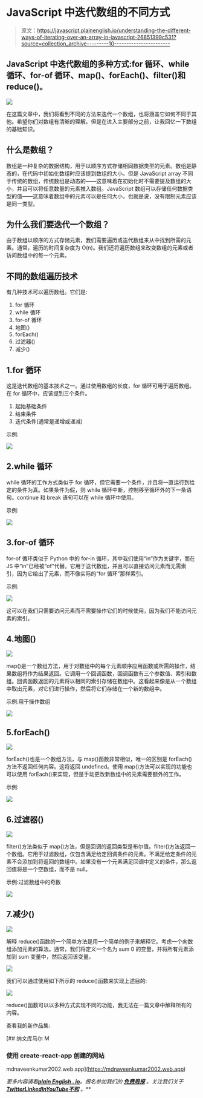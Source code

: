 # JavaScript 中迭代数组的不同方式

> 原文：<https://javascript.plainenglish.io/understanding-the-different-ways-of-iterating-over-an-array-in-javascript-26851399c531?source=collection_archive---------10----------------------->

## JavaScript 中迭代数组的多种方式:for 循环、while 循环、for-of 循环、map()、forEach()、filter()和 reduce()。

![](img/1fe35d07574c02c9330f945f5c5abf3f.png)

在这篇文章中，我们将看到不同的方法来迭代一个数组，也将涵盖它如何不同于其他。希望你们对数组有清晰的理解。但是在进入主要部分之前，让我回忆一下数组的基础知识。

## 什么是数组？

数组是一种复杂的数据结构，用于以顺序方式存储相同数据类型的元素。数组是静态的，在代码中初始化数组时应该提到数组的大小。但是 JavaScript array 不同于传统的数组，传统数组是动态的——这意味着在初始化时不需要提及数组的大小，并且可以将任意数量的元素推入数组。JavaScript 数组可以存储任何数据类型的值——这意味着数组中的元素可以是任何大小，也就是说，没有限制元素应该是同一类型。

## 为什么我们要迭代一个数组？

由于数组以顺序的方式存储元素，我们需要遍历或迭代数组来从中找到所需的元素。通常，遍历的时间复杂度为 O(n)。我们还将遍历数组来改变数组的元素或者访问数组中的每一个元素。

## 不同的数组遍历技术

有几种技术可以遍历数组。它们是:

1.  for 循环
2.  while 循环
3.  for-of 循环
4.  地图()
5.  forEach()
6.  过滤器()
7.  减少()

## 1.for 循环

这是迭代数组的基本技术之一。通过使用数组的长度，for 循环可用于遍历数组。在 for 循环中，应该提到三个条件。

1.  起始基础条件
2.  结束条件
3.  迭代条件(通常是递增或递减)

示例:

![](img/22cb134570962e9b78feb45ed461ef64.png)

## 2.while 循环

while 循环的工作方式类似于 for 循环，但它需要一个条件，并且将一直运行到给定的条件为真。如果条件为假，则 while 循环中断，控制移至循环外的下一条语句。continue 和 break 语句可以在 while 循环中使用。

示例:

![](img/ddbdb8a6bf1acd16872746531cfd9e39.png)

## 3.for-of 循环

for-of 循环类似于 Python 中的 for-in 循环，其中我们使用“in”作为关键字，而在 JS 中“in”已经被“of”代替。它用于迭代数组，并且可以直接访问元素而无需索引，因为它给出了元素，而不像实际的“for 循环”那样索引。

示例:

![](img/fad9f423d5fc6762c6425564821b46a9.png)

这可以在我们只需要访问元素而不需要操作它们的时候使用，因为我们不能访问元素的索引。

## 4.地图()

![](img/7af9fa63a41063707bd0fdabc4d28ecf.png)

map()是一个数组方法，用于对数组中的每个元素顺序应用函数或所需的操作，结果数组将作为结果返回。它调用一个回调函数，回调函数有三个参数值、索引和数组。回调函数返回的元素将以相同的索引存储在数组中。这看起来像是从一个数组中取出元素，对它们进行操作，然后将它们存储在一个新的数组中。

示例:用于操作数组

![](img/6122c9d04225b8fd11012efbb31ec997.png)

## 5.forEach()

![](img/39571203e093b0e935afae967110f792.png)

forEach()也是一个数组方法，与 map()函数非常相似，唯一的区别是 forEach()方法不返回任何内容。这将返回 undefined。使用 map()方法可以实现的功能也可以使用 forEach()来实现，但是手动更改新数组中的元素需要额外的工作。

示例:

![](img/db2487a4260d754635c91893b989465f.png)

## 6.过滤器()

![](img/6878ee0140a0e2f772dcdc216f169690.png)

filter()方法类似于 map()方法，但是回调的返回类型是布尔值。filter()方法返回一个数组。它用于过滤数组，仅包含满足给定回调条件的元素。不满足给定条件的元素不会添加到将返回的数组中。如果没有一个元素满足回调中定义的条件，那么返回值将是一个空数组，而不是 null。

示例:过滤数组中的奇数

![](img/0af0cb86a5d6df1e9b5def74244df423.png)

## 7.减少()

![](img/ff05e80adefc69f7c686493d3f316c47.png)

解释 reduce()函数的一个简单方法是用一个简单的例子来解释它。考虑一个向数组添加元素的算法。通常，我们将定义一个名为 sum 0 的变量，并将所有元素添加到 sum 变量中，然后返回该变量。

![](img/f04e54bc83d83e1391ad884878ec57cd.png)

我们可以通过使用如下所示的 reduce()函数来实现上述目的:

![](img/66bee5aa6dc5a2d250641aacfaa79b30.png)

reduce()函数可以以多种方式实现不同的功能，我无法在一篇文章中解释所有的内容。

查看我的新作品集:

 [## 纳文库马尔 M

### 使用 create-react-app 创建的网站

mdnaveenkumar2002.web.app](https://mdnaveenkumar2002.web.app) 

*更多内容请看*[***plain English . io***](https://plainenglish.io/)*。报名参加我们的* [***免费周报***](http://newsletter.plainenglish.io/) *。关注我们关于*[***Twitter***](https://twitter.com/inPlainEngHQ)[***LinkedIn***](https://www.linkedin.com/company/inplainenglish/)*[***YouTube***](https://www.youtube.com/channel/UCtipWUghju290NWcn8jhyAw)*[***不和***](https://discord.gg/GtDtUAvyhW) *。***